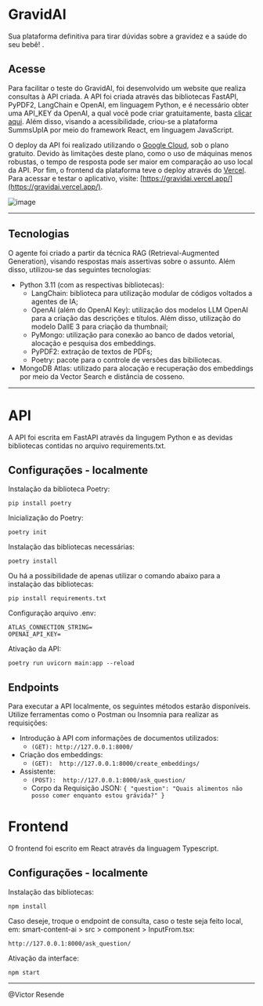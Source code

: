 # GravidAI

Sua plataforma definitiva para tirar dúvidas sobre a gravidez e a saúde do seu bebê! .

## Acesse 
Para facilitar o teste do GravidAI, foi desenvolvido um website que realiza consultas à API criada. A API foi criada através das bibliotecas FastAPI, PyPDF2, LangChain e OpenAI, em linguagem Python, e é necessário obter uma API_KEY da OpenAI, a qual você pode criar gratuitamente, basta [clicar aqui](https://openai.com/index/openai-api/). Além disso, visando a acessibilidade, criou-se a plataforma SummsUpIA por meio do framework React, em linguagem JavaScript. 

O deploy da API foi realizado utilizando o [Google Cloud](https://cloud.google.com/?hl=pt-BR), sob o plano gratuito. Devido às limitações deste plano, como o uso de máquinas menos robustas, o tempo de resposta pode ser maior em comparação ao uso local da API. Por fim, o frontend da plataforma teve o deploy através do [Vercel](https://vercel.com/). Para acessar e testar o aplicativo, visite: [https://gravidai.vercel.app/](https://gravidai.vercel.app/).

![image](https://github.com/user-attachments/assets/93feae66-4737-4d62-baef-2f88cc3021ea)



<hr>

## Tecnologias
O agente foi criado a partir da técnica RAG (Retrieval-Augmented Generation), visando respostas mais assertivas sobre o assunto. Além disso, utilizou-se das seguintes tecnologias:
- Python 3.11 (com as respectivas bibliotecas): 
  - LangChain: biblioteca para utilização modular de códigos voltados a agentes de IA;
  - OpenAI (além do OpenAI Key): utilização dos modelos LLM OpenAI para a criação das descrições e títulos. Além disso, utilização do modelo DallE 3 para criação da thumbnail;
  - PyMongo: utilização para conexão ao banco de dados vetorial, alocação e pesquisa dos embeddings.
  - PyPDF2: extração de textos de PDFs;
  - Poetry: pacote para o controle de versões das bibiliotecas.
- MongoDB Atlas: utilizado para alocação e recuperação dos embeddings por meio da Vector Search e distância de cosseno.

<hr>


# API
A API foi escrita em FastAPI através da lingugem Python e as devidas bibliotecas contidas no arquivo requirements.txt.

## Configurações - localmente
Instalação da biblioteca Poetry:
```
pip install poetry
```

Inicialização do Poetry:
```
poetry init
```

Instalação das bibliotecas necessárias:
```
poetry install
```

Ou há a possibilidade de apenas utilizar o comando abaixo para a instalação das bibliotecas:
```
pip install requirements.txt
```

Configuração arquivo .env:
```
ATLAS_CONNECTION_STRING=
OPENAI_API_KEY=
```

Ativação da API:
```
poetry run uvicorn main:app --reload
```

## Endpoints
Para executar a API localmente, os seguintes métodos estarão disponíveis. Utilize ferramentas como o Postman ou Insomnia para realizar as requisições:
- Introdução à API com informações de documentos utilizados:
  - ``` (GET): http://127.0.0.1:8000/ ```
- Criação dos embeddings:
  - ``` (GET):  http://127.0.0.1:8000/create_embeddings/ ```
- Assistente:
  - ``` (POST):  http://127.0.0.1:8000/ask_question/ ```
  - Corpo da Requisição JSON: ```{ "question": "Quais alimentos não posso comer enquanto estou grávida?" }```

# Frontend
O frontend foi escrito em React através da linguagem Typescript.

## Configurações - localmente
Instalação das bibliotecas:
```
npm install
```

Caso deseje, troque o endpoint de consulta, caso o teste seja feito local, em: smart-content-ai > src > component > InputFrom.tsx:
```
http://127.0.0.1:8000/ask_question/
```

Ativação da interface:
```
npm start
```

<hr>
@Victor Resende

